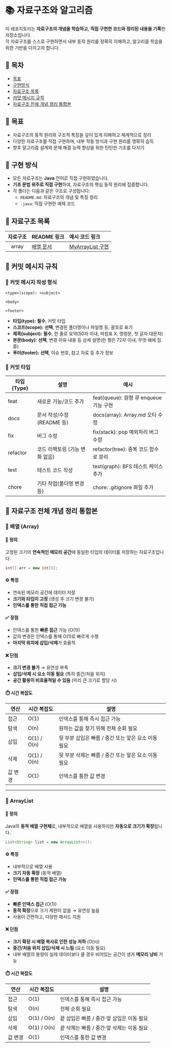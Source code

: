 # 📚 자료구조와 알고리즘

이 레포지토리는 **자료구조의 개념을 학습하고**, **직접 구현한 코드와 정리된 내용을 기록**한 저장소입니다.  
각 자료구조를 스스로 구현하면서 내부 동작 원리를 정확히 이해하고, 알고리즘 학습을 위한 기반을 다지고자 합니다.

## 📑 목차
- [목표](#-목표)
- [구현방식](#-구현-방식)
- [자료구조 목록](#-자료구조-목록)
- [커밋 메시지 규칙](#-커밋-메시지-규칙)
- [자료구조 전체 개념 정리 통합본](#-자료구조-전체-개념-정리-통합본)

## 🎯 목표
- 자료구조의 동작 원리와 구조적 특징을 깊이 있게 이해하고 체계적으로 정리
- 다양한 자료구조를 직접 구현하며, 내부 작동 방식과 구현 원리를 명확히 습득
- 향후 알고리즘 설계와 문제 해결 능력 향상을 위한 탄탄한 기초를 다지기

## 🔧 구현 방식

- 모든 자료구조는 **Java** 언어로 직접 구현하였습니다.
- **기초 문법 위주로 직접 구현**하여, 자료구조의 핵심 동작 원리에 집중합니다.
- 각 폴더는 다음과 같은 구조로 구성됩니다:
    - `README.md`: 자료구조의 개념 및 특징 정리
    - `.java`: 직접 구현한 예제 코드

## 📑 자료구조 목록

| 자료구조  | README 링크                  | 예시 코드 링크                                |
|:-----:|:---------------------------|:----------------------------------------|
| array | [배열 문서](./array/README.md) | [MyArrayList 구현](./array/MyArrayList.java) |




## 📝 커밋 메시지 규칙

### 📌 커밋 메시지 작성 형식

`````
<type>(scope): <subject>

<body>

<footer>
`````

- **타입(type):** **필수**, 커밋 타입
- **스코프(scope):** **선택**, 변경된 폴더명이나 파일명 등, 괄호로 표기
- **제목(subject):** **필수**, 한 줄로 요약(50자 이내, 마침표 X, 명령문, 첫 글자 대문자)
- **본문(body):** **선택**, 변경 이유·내용 등 상세 설명(한 행은 72자 이내, 무엇·왜에 집중)
- **푸터(footer):** **선택**, 이슈 번호, 참고 자료 등 추가 정보

### 🧩 커밋 타입

| 타입 (Type) | 설명                              | 예시                              |
|-------------|---------------------------------|---------------------------------|
| feat        | 새로운 기능/코드 추가                 | feat(queue): 원형 큐 enqueue 기능 구현 |
| docs        | 문서 작성/수정 (README 등)           | docs(array): Array.md 오타 수정     |
| fix         | 버그 수정                          | fix(stack): pop 예외처리 버그 수정      |
| refactor    | 코드 리팩토링 (기능 변화 없음)         | refactor(tree): 중복 코드 함수로 분리    |
| test        | 테스트 코드 작성                    | test(graph): BFS 테스트 케이스 추가       |
| chore       | 기타 작업(폴더명 변경 등)             | chore: .gitignore 파일 추가          |

## 📘 자료구조 전체 개념 정리 통합본


### 🧊 배열 (Array)

#### 📌 정의
고정된 크기의 **연속적인 메모리 공간**에 동일한 타입의 데이터를 저장하는 자료구조입니다.

```java
int[] arr = new int[5];
```

#### ⚙️ 특징
- 연속된 메모리 공간에 데이터 저장
- **크기와 타입이 고정** (생성 후 크기 변경 불가)
- **인덱스를 통한 직접 접근 가능**

#### ✅ 장점
- 인덱스를 통한 **빠른 접근** 가능 (O(1))
- 값의 변경은 인덱스를 통해 O(1)로 빠르게 수행
- **마지막 위치에 삽입/삭제**가 효율적

#### ❌ 단점
- **크기 변경 불가** → 유연성 부족
- **삽입/삭제 시 요소 이동 필요** (특히 중간/처음 위치)
- **공간 활용이 비효율적일 수 있음** (미리 큰 크기로 할당 시)

#### ⏱️ 시간 복잡도

| 연산    | 시간 복잡도 | 설명                              |
|---------|--------------|---------------------------------|
| 접근    | O(1)         | 인덱스를 통해 즉시 접근 가능                |
| 탐색    | O(n)         | 원하는 값을 찾기 위해 전체 순회 필요           |
| 삽입    | O(1) / O(n)  | 뒷 부분 삽입은 빠름 / 중간 또는 앞은 요소 이동 필요 |
| 삭제    | O(1) / O(n)  | 뒷 부분 삭제는 빠름 / 중간 또는 앞은 요소 이동 필요    |
| 값 변경 | O(1)         | 인덱스를 통한 값 변경                       |


---

### 🧾 ArrayList

#### 📌 정의
Java의 **동적 배열 구현체**로, 내부적으로 배열을 사용하지만 **자동으로 크기가 확장**됩니다.

```java
List<String> list = new ArrayList<>();
```

#### ⚙️ 특징
- 내부적으로 배열 사용
- **크기 자동 확장** (동적 배열)
- **인덱스를 통한 직접 접근 가능**

#### ✅ 장점
- **빠른 인덱스 접근** (O(1))
- **동적 확장**으로 크기 제한이 없음 → 유연성 높음
- 사용이 간편하고, 다양한 메서드 지원

#### ❌ 단점
- **크기 확장 시 배열 복사로 인한 성능 저하** (O(n))
- **중간/처음 위치 삽입/삭제 시 느림** (요소 이동 필요)
- 내부 배열의 용량이 실제 데이터보다 클 경우 비어있는 공간이 생겨 **메모리 낭비** 가능

#### ⏱️ 시간 복잡도

| 연산    | 시간 복잡도 | 설명                             |
|---------|--------------|--------------------------------|
| 접근    | O(1)         | 인덱스를 통해 즉시 접근 가능               |
| 탐색    | O(n)         | 전체 순회 필요        |
| 삽입    | O(1) / O(n)  | 끝 삽입은 빠름 / 중간·앞 삽입은 이동 필요  |
| 삭제    | O(1) / O(n)  | 끝 삭제는 빠름 / 중간·앞 삭제는 이동 필요 |
| 값 변경 | O(1)         | 인덱스를 통한 값 변경                       |